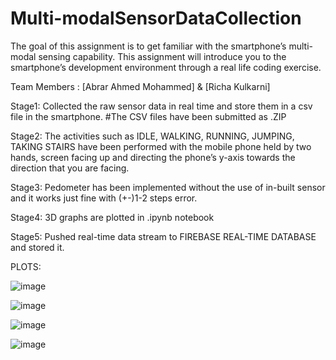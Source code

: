 # Multi-modalSensorDataCollection
The goal of this assignment is to get familiar with the smartphone’s multi-modal sensing capability. This assignment will introduce you to the smartphone’s development environment through a real life coding exercise.

Team Members : [Abrar Ahmed Mohammed] & [Richa Kulkarni]

Stage1: Collected the raw sensor data in real time and store them in a csv file in the smartphone. #The CSV files have been submitted as .ZIP

Stage2: The activities such as IDLE, WALKING, RUNNING, JUMPING, TAKING STAIRS have been performed with the mobile phone held by two hands, screen facing up and directing the phone’s y-axis towards the direction that you are facing.

Stage3: Pedometer has been implemented without the use of in-built sensor and it works just fine with (+-)1-2 steps error.

Stage4: 3D graphs are plotted in .ipynb notebook

Stage5: Pushed real-time data stream to FIREBASE REAL-TIME DATABASE and stored it.

PLOTS:

![image](https://user-images.githubusercontent.com/56755432/197374160-45f30ec0-c74b-41cf-8cd4-2af2615ad08d.png)

![image](https://user-images.githubusercontent.com/56755432/197374180-3f632e24-9fad-45ac-9d6a-c43b255b0f45.png)

![image](https://user-images.githubusercontent.com/56755432/197374184-e2701f6c-52c8-4f1e-abac-867920a72bac.png)

![image](https://user-images.githubusercontent.com/56755432/197374191-ff625b89-61fe-416d-9276-f08558bbbd6c.png)


